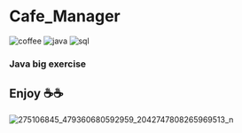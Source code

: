 # Cafe_Manager 
![coffee](https://img.shields.io/badge/coffee-let's%20drink-orange) ![java](https://img.shields.io/badge/java-debug%20%3A%3E-blue) ![sql](https://img.shields.io/badge/sql-manager%20%3Ao-green)
### Java big exercise
## Enjoy ☕☕
![275106845_479360680592959_2042747808265969513_n](https://user-images.githubusercontent.com/72639627/157879943-6acda311-1c1b-403d-a9a7-fd95ec9dbb01.png)
